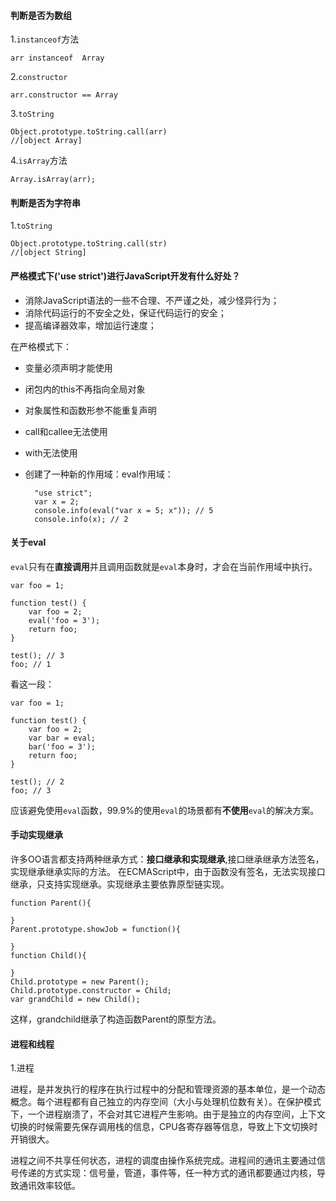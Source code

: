 #### 判断是否为数组
1.`instanceof`方法

    arr instanceof  Array
2.`constructor`

    arr.constructor == Array
3.`toString`

    Object.prototype.toString.call(arr)
    //[object Array]

4.`isArray`方法

    Array.isArray(arr);

#### 判断是否为字符串
1.`toString`

    Object.prototype.toString.call(str)
    //[object String]
    
#### 严格模式下('use strict')进行JavaScript开发有什么好处？

- 消除JavaScript语法的一些不合理、不严谨之处，减少怪异行为；
- 消除代码运行的不安全之处，保证代码运行的安全；
- 提高编译器效率，增加运行速度；

在严格模式下：

- 变量必须声明才能使用
- 闭包内的this不再指向全局对象
- 对象属性和函数形参不能重复声明
- call和callee无法使用
- with无法使用
- 创建了一种新的作用域：eval作用域：


	    "use strict";
	    var x = 2;
	    console.info(eval("var x = 5; x")); // 5
	    console.info(x); // 2


#### 关于eval
`eval`只有在**直接调用**并且调用函数就是`eval`本身时，才会在当前作用域中执行。

    var foo = 1;
    
    function test() {
        var foo = 2;
        eval('foo = 3');
        return foo;
    }
    
    test(); // 3
    foo; // 1
    
看这一段：

    var foo = 1;
    
    function test() {
        var foo = 2;
        var bar = eval;
        bar('foo = 3');
        return foo;
    }
    
    test(); // 2
    foo; // 3
应该避免使用`eval`函数，99.9%的使用`eval`的场景都有**不使用**`eval`的解决方案。

#### 手动实现继承

许多OO语言都支持两种继承方式：**接口继承和实现继承**,接口继承继承方法签名，实现继承继承实际的方法。
在ECMAScript中，由于函数没有签名，无法实现接口继承，只支持实现继承。实现继承主要依靠原型链实现。

    function Parent(){
    
    }
    Parent.prototype.showJob = function(){
		
	}
	function Child(){
	
	}
	Child.prototype = new Parent();
	Child.prototype.constructor = Child;
	var grandChild = new Child();

这样，grandchild继承了构造函数Parent的原型方法。

#### 进程和线程

1.进程

进程，是并发执行的程序在执行过程中的分配和管理资源的基本单位，是一个动态概念。每个进程都有自己独立的内存空间（大小与处理机位数有关）。在保护模式下，一个进程崩溃了，不会对其它进程产生影响。由于是独立的内存空间，上下文切换的时候需要先保存调用栈的信息，CPU各寄存器等信息，导致上下文切换时开销很大。
   
进程之间不共享任何状态，进程的调度由操作系统完成。进程间的通讯主要通过信号传递的方式实现：信号量，管道，事件等，任一种方式的通讯都要通过内核，导致通讯效率较低。